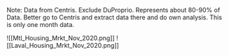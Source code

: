 Note: Data from Centris. Exclude DuProprio. Represents about 80-90% of Data. 
Better go to Centris and extract data there and do own analysis. This is only one month data.

![[Mtl_Housing_Mrkt_Nov_2020.png]]
![[Laval_Housing_Mrkt_Nov_2020.png]]